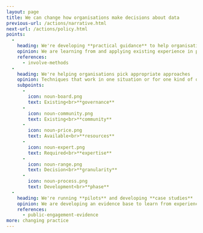 ```yaml
---
layout: page
title: We can change how organisations make decisions about data
previous-url: /actions/narrative.html
next-url: /actions/policy.html
points:
  -
    heading: We're developing **practical guidance** to help organisations adopt open, collective decision making
    opinion: We are learning from and applying existing experience in public participation to data decisions
    references:
      - involve-methods
  -
    heading: We're helping organisations pick appropriate approaches
    opinion: Techniques that work in one situation or for one kind of organisation might not work for another – it depends on...
    subpoints:
      -
        icon: noun-board.png
        text: Existing<br>**governance**
      -
        icon: noun-community.png
        text: Existing<br>**community**
      -
        icon: noun-price.png
        text: Available<br>**resources**
      -
        icon: noun-expert.png
        text: Required<br>**expertise**
      -
        icon: noun-range.png
        text: Decision<br>**granularity**
      -
        icon: noun-process.png
        text: Development<br>**phase**
  -
    heading: We're running **pilots** and developing **case studies**
    opinion: We are developing an evidence base to learn from experience and inspire organisations to change their practices
    references:
      - public-engagement-evidence
more: changing practice
---
```

